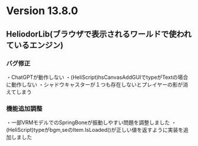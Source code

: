 # Version 13.8.0

## HeliodorLib(ブラウザで表示されるワールドで使われているエンジン)

### バグ修正
・ChatGPTが動作しない
・(HeliScript)hsCanvasAddGUIでtypeがTextの場合に動作しない
・シャドウキャスターが１つも存在しないとプレイヤーの影が消えてしまう

### 機能追加調整
・一部VRMモデルでのSpringBoneが振動しやすい問題を調整しました
・(HeliScript)typeがbgm,seのItem.IsLoaded()が正しい値を返すように実装を追加しました
